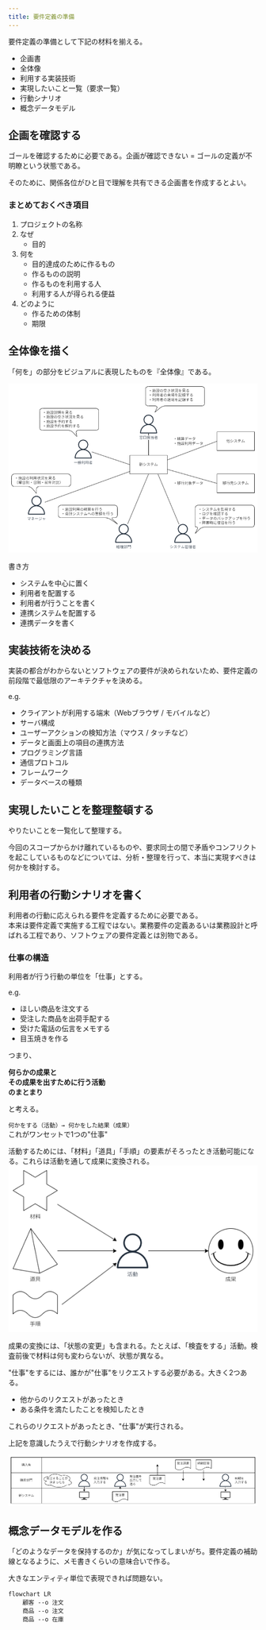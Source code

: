 ```yaml
---
title: 要件定義の準備
---
```


要件定義の準備として下記の材料を揃える。

- 企画書
- 全体像
- 利用する実装技術
- 実現したいこと一覧（要求一覧）
- 行動シナリオ
- 概念データモデル

## 企画を確認する

ゴールを確認するために必要である。企画が確認できない = ゴールの定義が不明瞭という状態である。

そのために、関係各位がひと目で理解を共有できる企画書を作成するとよい。

### まとめておくべき項目

1. プロジェクトの名称
2. なぜ
    - 目的
3. 何を
    - 目的達成のために作るもの
    - 作るものの説明
    - 作るものを利用する人
    - 利用する人が得られる便益
4. どのように
    - 作るための体制
    - 期限

## 全体像を描く

「何を」の部分をビジュアルに表現したものを『全体像』である。

![企画の全体像](../../assets/images/要件定義-企画の全体像.drawio.png)

書き方

- システムを中心に置く
- 利用者を配置する
- 利用者が行うことを書く
- 連携システムを配置する
- 連携データを書く

## 実装技術を決める

実装の都合がわからないとソフトウェアの要件が決められないため、要件定義の前段階で最低限のアーキテクチャを決める。

e.g.

- クライアントが利用する端末（Webブラウザ / モバイルなど）
- サーバ構成
- ユーザーアクションの検知方法（マウス / タッチなど）
- データと画面上の項目の連携方法
- プログラミング言語
- 通信プロトコル
- フレームワーク
- データベースの種類

## 実現したいことを整理整頓する

やりたいことを一覧化して整理する。

今回のスコープからかけ離れているものや、要求同士の間で矛盾やコンフリクトを起こしているものなどについては、分析・整理を行って、本当に実現すべきは何かを検討する。

## 利用者の行動シナリオを書く

利用者の行動に応えられる要件を定義するために必要である。  
本来は要件定義で実施する工程ではない。業務要件の定義あるいは業務設計と呼ばれる工程であり、ソフトウェアの要件定義とは別物である。

### 仕事の構造

利用者が行う行動の単位を「仕事」とする。

e.g.

- ほしい商品を注文する
- 受注した商品を出荷手配する
- 受けた電話の伝言をメモする
- 目玉焼きを作る

つまり、

**何らかの成果と**  
**その成果を出すために行う活動**  
**のまとまり**

と考える。

`何かをする（活動）→ 何かをした結果（成果）`  
これがワンセットで1つの"仕事"

活動するためには、「材料」「道具」「手順」の要素がそろったとき活動可能になる。これらは活動を通して成果に変換される。  
![成果を出すための要素](../../assets/images/要件定義-成果を出すための要素.drawio.png)

成果の変換には、「状態の変更」も含まれる。たとえば、「検査をする」活動。検査前後で材料は何も変わらないが、状態が異なる。

"仕事"をするには、誰かが"仕事"をリクエストする必要がある。大きく2つある。

- 他からのリクエストがあったとき
- ある条件を満たしたことを検知したとき

これらのリクエストがあったとき、"仕事"が実行される。

上記を意識したうえで行動シナリオを作成する。

![行動シナリオのサンプル](../../assets/images/要件定義-行動シナリオのサンプル.drawio.png)

## 概念データモデルを作る

「どのようなデータを保持するのか」が気になってしまいがち。要件定義の補助線となるように、メモ書きくらいの意味合いで作る。

大きなエンティティ単位で表現できれば問題ない。

```mermaid
flowchart LR
    顧客 --o 注文
    商品 --o 注文
    商品 --o 在庫
```
